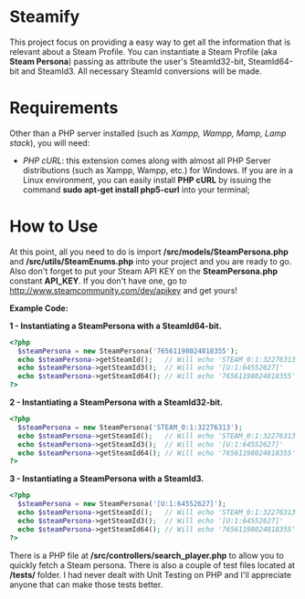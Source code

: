 Steamify
========
This project focus on providing a easy way to get all the information that is relevant about a Steam Profile.
You can instantiate a Steam Profile (aka **Steam Persona**) passing as attribute the user's SteamId32-bit, SteamId64-bit and SteamId3. All necessary SteamId conversions will be made.

Requirements
========
Other than a PHP server installed (such as *Xampp, Wampp, Mamp, Lamp stack*), you will need:
- *PHP cURL*: this extension comes along with almost all PHP Server distributions (such as Xampp, Wampp, etc.) for Windows. If you are in a Linux environment, you can easily install **PHP cURL** by issuing the command **sudo apt-get install php5-curl** into your terminal; 

How to Use
========
At this point, all you need to do is import **/src/models/SteamPersona.php** and **/src/utils/SteamEnums.php** into your project and you are ready to go. Also don't forget to put your Steam API KEY on the **SteamPersona.php** constant **API_KEY**. If you don't have one, go to http://www.steamcommunity.com/dev/apikey and get yours!

**Example Code:**

**1 - Instantiating a SteamPersona with a SteamId64-bit.**
```php
<?php
  $steamPersona = new SteamPersona('76561198024818355');
  echo $steamPersona->getSteamId();   // Will echo 'STEAM_0:1:32276313'
  echo $steamPersona->getSteamId3();  // Will echo '[U:1:64552627]'
  echo $steamPersona->getSteamId64(); // Will echo '76561198024818355'
?>
```

**2 - Instantiating a SteamPersona with a SteamId32-bit.**
```php
<?php
  $steamPersona = new SteamPersona('STEAM_0:1:32276313'); 
  echo $steamPersona->getSteamId();   // Will echo 'STEAM_0:1:32276313'
  echo $steamPersona->getSteamId3();  // Will echo '[U:1:64552627]'
  echo $steamPersona->getSteamId64(); // Will echo '76561198024818355'
?>
```

**3 - Instantiating a SteamPersona with a SteamId3.**
```php
<?php
  $steamPersona = new SteamPersona('[U:1:64552627]'); 
  echo $steamPersona->getSteamId();   // Will echo 'STEAM_0:1:32276313'
  echo $steamPersona->getSteamId3();  // Will echo '[U:1:64552627]'
  echo $steamPersona->getSteamId64(); // Will echo '76561198024818355'
?>
```

There is a PHP file at **/src/controllers/search_player.php** to allow you to quickly fetch a Steam persona.
There is also a couple of test files located at **/tests/** folder. I had never dealt with Unit Testing on PHP and I'll appreciate anyone that can make those tests better.
